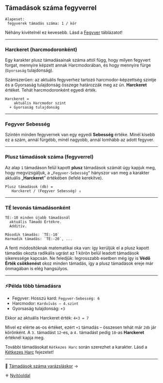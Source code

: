 ## Támadások száma fegyverrel

```
Alapeset:
 fegyverek támadás száma: 1 / kör
```

Néhány kivételnél ez kevesebb. Lásd a [Fegyver](068_00_fegyverek.md) táblázatot!

---
### Harckeret (harcmodoronként)

Egy karakter plusz támadásainak száma attól függ, hogy milyen fegyvert forgat, mennyire képzett annak Harcmodorában, és hogy mennyire fürge (`Gyorsaság` tulajdonság).

Számszerűen: az aktuális fegyverhez tartozó harcmodor-képzettség szintje és a Gyorsaság tulajdonság összege határozzák meg az ún. **Harckeret** értéket. Tehát harcmodoronként egyedi érték.

```
Harckeret = 
    aktuális Harcmodor szint
  + Gyorsaság tulajdonság
```

---
### Fegyver Sebesség

Szintén minden fegyvernek van egy egyedi **Sebesség** értéke. Minél kisebb ez a szám, annál fürgébb, minél nagyobb, annál lomhább az adott fegyver.

---
### Plusz támadások száma (fegyverrel)

Az alap `1` támadáson felül kapott **plusz** támadások számát úgy kapjuk meg, hogy megvizsgáljuk, a `„Fegyver-Sebesség”` hányszor van meg a karakter aktuális „**Harckeret**” értékében (lefelé kerekítve).

```
Plusz támadások (db) =
   Harckeret / (Fegyver Sebesség) ↓
```

---
### TÉ levonás támadásonként

```
TÉ:-10 minden újabb támadásnál
  aktuális Támadó Értékre.
  Additív.
```

```
Második támadás: `TÉ:-10`
Harmadik támadás: `TÉ:-20`, ...
```

A fenti módosítóknak matematikai oka van: így kerüljük el a plusz kapott támadás okozta radikális ugrást az 1 körön belül leadott támadások sikeressége kapcsán. Ne feledjük: legrosszabb esetben még így is **Védő Érték csökkenést** okoz minden támadás, így a plusz támadások ereje már önmagában is elég hangsúlyos.

---
### ⚡Példa több támadásra

- Fegyver: Hosszú kard: `Fegyver-Sebesség: 6`
- Harcmodor: `Kardvívás – 4.szint`
- Gyorsaság tulajdonság: `+3`

Ekkor az aktuális Harckeret érték:  `4+3 = 7`

Mivel ez elérte a`6`-os értéket, ezért `+1` támadás – összesen tehát már `2db` jár körönként. A `3.` támadást `12`-es, a `4.` támadást pedig `18`-as **Harckeret** értéknél kapja meg.

További támadásokat `Kétkezes Harc` során szerezhet a karakter. Lásd a [Kétkezes Harc](065_04_ketkezes_harc_szabalyai.md) fejezetet!

---

🔗 [Támadások száma varázsláskor](063_07_tamadasok_szama_varazslaskor.md) →

⚜️ [Nyitóoldal](start.md#6-harcrendszer-%EF%B8%8F)
